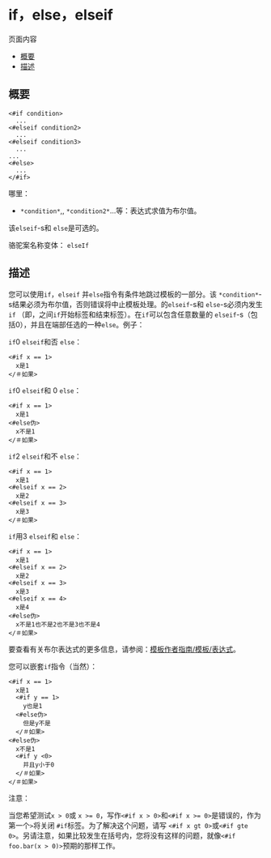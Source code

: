 # if，else，elseif

页面内容

- [概要](https://freemarker.apache.org/docs/ref_directive_if.html#autoid_94)
- [描述](https://freemarker.apache.org/docs/ref_directive_if.html#autoid_95)









## 概要

```
<#if condition>
  ...
<#elseif condition2>
  ...
<#elseif condition3>
  ...
...
<#else>
  ...
</#if>
```

哪里：

- `*condition*`,, `*condition2*`...等：表达式求值为布尔值。

该`elseif`-s和 `else`是可选的。

骆驼案名称变体： `elseIf`

## 描述

您可以使用`if`，`elseif` 并`else`指令有条件地跳过模板的一部分。该 `*condition*`-s结果必须为布尔值，否则错误将中止模板处理。的`elseif`-s和 `else`-s必须内发生`if` （即，之间`if`开始标签和结束标签）。在`if`可以包含任意数量的 `elseif`-s（包括0），并且在端部任选的一种`else`。例子：

`if`0 `elseif`和否 `else`：

```
<#if x == 1>
  x是1
</＃如果>
```

`if`0 `elseif`和 0 `else`：

```
<#if x == 1>
  x是1
<#else伪>
  x不是1
</＃如果>
```

`if`2 `elseif`和不 `else`：

```
<#if x == 1>
  x是1
<#elseif x == 2>
  x是2
<#elseif x == 3>
  x是3
</＃如果>
```

`if`用3 `elseif`和 `else`：

```
<#if x == 1>
  x是1
<#elseif x == 2>
  x是2
<#elseif x == 3>
  x是3
<#elseif x == 4>
  x是4
<#else伪>
  x不是1也不是2也不是3也不是4
</＃如果>
```

要查看有关布尔表达式的更多信息，请参阅：[模板作者指南/模板/表达式](https://freemarker.apache.org/docs/dgui_template_exp.html)。

您可以嵌套`if`指令（当然）：

```
<#if x == 1>
  x是1
  <#if y == 1>
    y也是1
  <#else伪>
    但是y不是
  </＃如果>
<#else伪>
  x不是1
  <#if y <0>
    并且y小于0
  </＃如果>
</＃如果>
```

注意：

当您希望测试`x > 0`或 `x >= 0`，写作`<#if x > 0>`和`<#if x >= 0>`是错误的，作为第一个`>`将关闭 `#if`标签。为了解决这个问题，请写 `<#if x gt 0>`或`<#if gte 0>`。另请注意，如果比较发生在括号内，您将没有这样的问题，就像`<#if foo.bar(x > 0)>`预期的那样工作。